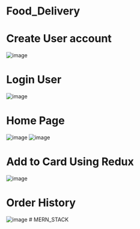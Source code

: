 # Food_Delivery
# Create User account
![image](https://github.com/sameerkch12/Food_Delivery/assets/62991891/77723650-bf70-4913-8d29-2782930611b3)

# Login User
![image](https://github.com/sameerkch12/Food_Delivery/assets/62991891/e3d66325-6212-4ce7-b7f2-793a9a10e414)

# Home Page
![image](https://github.com/sameerkch12/Food_Delivery/assets/62991891/86b9afda-28b2-4b78-b541-74d70d52e388)
![image](https://github.com/sameerkch12/Food_Delivery/assets/62991891/da87c4c9-c1bf-4fc1-b955-a42e2caee4ed)

# Add to Card Using Redux
![image](https://github.com/sameerkch12/Food_Delivery/assets/62991891/6d9b5aaf-3c04-4c5a-934f-1f02616582bf)

# Order History 
![image](https://github.com/sameerkch12/Food_Delivery/assets/62991891/2ac47efc-3ba2-4865-802e-32930674ccda)
#   M E R N _ S T A C K  
 